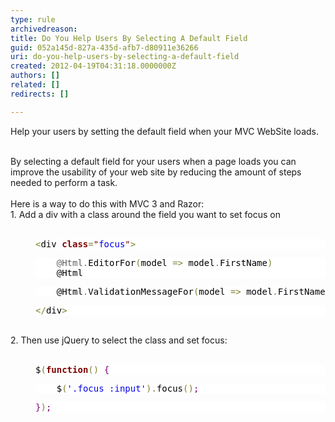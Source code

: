 ```yaml
---
type: rule
archivedreason: 
title: Do You Help Users By Selecting A Default Field
guid: 052a145d-827a-435d-afb7-d80911e36266
uri: do-you-help-users-by-selecting-a-default-field
created: 2012-04-19T04:31:18.0000000Z
authors: []
related: []
redirects: []

---
```



​Help your users by setting the default field when your MVC WebSite loads.​​
<br><excerpt class='endintro'></excerpt><br>
<div>By selecting a default field for your users when a page loads&#160;you can improve the usability of your web site by reducing the amount of steps needed to perform a&#160;task.</div>
<div><br></div>
<div>Here is a&#160;way&#160;to do this with&#160;MVC 3 and&#160;Razor&#58;</div>
<div>1.&#160;Add a div with a class around the field you want to set focus on</div>
<div><br></div>
<blockquote style="margin-top&#58;0px;margin-right&#58;0px;margin-bottom&#58;0px;margin-left&#58;40px;border-top-style&#58;none;border-right-style&#58;none;border-bottom-style&#58;none;border-left-style&#58;none;border-width&#58;initial;border-color&#58;initial;padding-top&#58;0px;padding-right&#58;0px;padding-bottom&#58;0px;padding-left&#58;0px;"><pre style="color&#58;rgb(0, 0, 0);background-image&#58;initial;background-attachment&#58;initial;background-color&#58;rgb(255, 255, 255);"><span style="color&#58;rgb(128, 128, 48);">&lt;</span>div <span style="color&#58;rgb(128, 0, 0);font-weight&#58;bold;">class</span><span style="color&#58;rgb(128, 128, 48);">=</span><span style="color&#58;rgb(128, 0, 0);">&quot;</span><span style="color&#58;rgb(0, 0, 230);">focus</span><span style="color&#58;rgb(128, 0, 0);">&quot;</span><span style="color&#58;rgb(128, 128, 48);">&gt;</span></pre>
<pre style="background-image&#58;initial;background-attachment&#58;initial;background-color&#58;rgb(255, 255, 255);">    @Html<span style="color&#58;rgb(128, 128, 48);">.</span><font color="#000000">EditorFor</font><span style="color&#58;rgb(128, 128, 48);">(</span><font color="#000000">model </font><span style="color&#58;rgb(128, 128, 48);">=</span><span style="color&#58;rgb(128, 128, 48);">&gt;</span><font color="#000000"> model</font><span style="color&#58;rgb(128, 128, 48);">.</span><font color="#000000">FirstName</font><span style="color&#58;rgb(128, 128, 48);">)</span><font color="#000000">​
    @Html</font></pre>
<pre style="background-image&#58;initial;background-attachment&#58;initial;background-color&#58;rgb(255, 255, 255);"><font color="#000000">    @Html</font><span style="color&#58;rgb(128, 128, 48);">.</span><font color="#000000">ValidationMessageFor</font><span style="color&#58;rgb(128, 128, 48);">(</span><font color="#000000">model </font><span style="color&#58;rgb(128, 128, 48);">=</span><span style="color&#58;rgb(128, 128, 48);">&gt;</span><font color="#000000"> model</font><span style="color&#58;rgb(128, 128, 48);">.</span><font color="#000000">FirstName</font><span style="color&#58;rgb(128, 128, 48);">)</span></pre>
<pre style="background-image&#58;initial;background-attachment&#58;initial;background-color&#58;rgb(255, 255, 255);"><span style="color&#58;rgb(128, 128, 48);">&lt;</span><span style="color&#58;rgb(128, 128, 48);">/</span><font color="#000000">div</font><span style="color&#58;rgb(128, 128, 48);">&gt;</span></pre></blockquote>
<div><div><br></div>
<div>2. Then use jQuery to select the class and set focus​&#58;</div></div>
<div><br></div>
<blockquote style="margin-top&#58;0px;margin-right&#58;0px;margin-bottom&#58;0px;margin-left&#58;40px;border-top-style&#58;none;border-right-style&#58;none;border-bottom-style&#58;none;border-left-style&#58;none;border-width&#58;initial;border-color&#58;initial;padding-top&#58;0px;padding-right&#58;0px;padding-bottom&#58;0px;padding-left&#58;0px;"><pre style="color&#58;rgb(0, 0, 0);background-image&#58;initial;background-attachment&#58;initial;background-color&#58;rgb(255, 255, 255);">$<span style="color&#58;rgb(128, 128, 48);">(</span><span style="color&#58;rgb(128, 0, 0);font-weight&#58;bold;">function</span><span style="color&#58;rgb(128, 128, 48);">(</span><span style="color&#58;rgb(128, 128, 48);">)</span> <span style="color&#58;rgb(128, 0, 128);">&#123;</span></pre>
<pre style="color&#58;rgb(0, 0, 0);background-image&#58;initial;background-attachment&#58;initial;background-color&#58;rgb(255, 255, 255);">    $<span style="color&#58;rgb(128, 128, 48);">(</span><span style="color&#58;rgb(0, 0, 230);">'.focus &#58;input'</span><span style="color&#58;rgb(128, 128, 48);">)</span><span style="color&#58;rgb(128, 128, 48);">.</span>focus<span style="color&#58;rgb(128, 128, 48);">(</span><span style="color&#58;rgb(128, 128, 48);">)</span><span style="color&#58;rgb(128, 0, 128);">;</span></pre>
<pre style="color&#58;rgb(0, 0, 0);background-image&#58;initial;background-attachment&#58;initial;background-color&#58;rgb(255, 255, 255);"><span style="color&#58;rgb(128, 0, 128);">&#125;</span><span style="color&#58;rgb(128, 128, 48);">)</span><span style="color&#58;rgb(128, 0, 128);">;</span></pre></blockquote>


